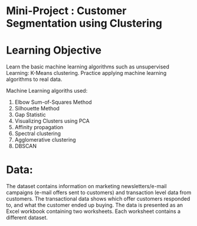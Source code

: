 # Mini-Project : Customer Segmentation using Clustering

# Learning Objective

Learn the basic machine learning algorithms such as unsupervised Learning: K-Means clustering.
Practice applying machine learning algorithms to real data. 

Machine Learning algoriths used:
1. Elbow Sum-of-Squares Method
2. Silhouette Method
3. Gap Statistic
4. Visualizing Clusters using PCA
5. Affinity propagation
6. Spectral clustering
7. Agglomerative clustering
8. DBSCAN

# Data:

The dataset contains information on marketing newsletters/e-mail campaigns (e-mail offers sent to customers) and transaction level data from customers. The transactional data shows which offer customers responded to, and what the customer ended up buying. The data is presented as an Excel workbook containing two worksheets. Each worksheet contains a different dataset.
